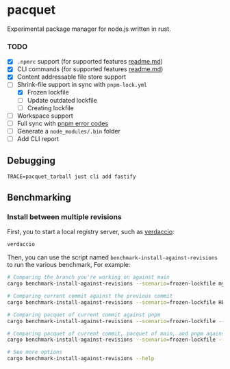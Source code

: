 # pacquet

Experimental package manager for node.js written in rust.

### TODO

- [x] `.npmrc` support (for supported features [readme.md](./crates/npmrc/README.md))
- [x] CLI commands (for supported features [readme.md](./crates/cli/README.md))
- [x] Content addressable file store support
- [ ] Shrink-file support in sync with `pnpm-lock.yml`
  - [x] Frozen lockfile
  - [ ] Update outdated lockfile
  - [ ] Creating lockfile
- [ ] Workspace support
- [ ] Full sync with [pnpm error codes](https://pnpm.io/errors)
- [ ] Generate a `node_modules/.bin` folder
- [ ] Add CLI report

## Debugging

```shell
TRACE=pacquet_tarball just cli add fastify
```

## Benchmarking

### Install between multiple revisions

First, you to start a local registry server, such as [verdaccio](https://verdaccio.org/):

```sh
verdaccio
```

Then, you can use the script named `benchmark-install-against-revisions` to run the various benchmark, For example:

```sh
# Comparing the branch you're working on against main
cargo benchmark-install-against-revisions --scenario=frozen-lockfile my-branch main
```

```sh
# Comparing current commit against the previous commit
cargo benchmark-install-against-revisions --scenario=frozen-lockfile HEAD HEAD~
```

```sh
# Comparing pacquet of current commit against pnpm
cargo benchmark-install-against-revisions --scenario=frozen-lockfile --with-pnpm HEAD
```

```sh
# Comparing pacquet of current commit, pacquet of main, and pnpm against each other
cargo benchmark-install-against-revisions --scenario=frozen-lockfile --with-pnpm HEAD main
```

```sh
# See more options
cargo benchmark-install-against-revisions --help
```
